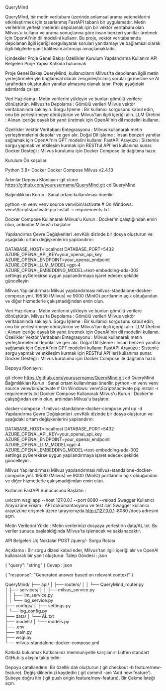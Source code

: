 QueryMind

QueryMind, bir metin veritabanı üzerinde anlamsal arama yeteneklerini etkinleştirmek için tasarlanmış FastAPI tabanlı bir uygulamadır. Metin verilerinin yerleştirmelerini depolamak için bir vektör veritabanı olan Milvus'u kullanır ve arama sonuçlarına göre insan benzeri yanıtlar üretmek için OpenAI'nin dil modelini kullanır. Bu proje, vektör veritabanında depolanan ilgili içeriği sorgulayarak soruları yanıtlamayı ve bağlamsal olarak ilgili bilgilerle yanıt kalitesini artırmayı amaçlamaktadır.


İçindekiler
Proje Genel Bakışı
Özellikler
Kurulum
Yapılandırma
Kullanım
API Belgeleri
Proje Yapısı
Katkıda bulunmak



Proje Genel Bakışı
QueryMind, kullanıcıların Milvus'ta depolanan ilgili metin yerleştirmeleriyle bağlamsal olarak zenginleştirilmiş sorular girmesine ve AI tarafından oluşturulan yanıtlar almasına olanak tanır. Proje aşağıdaki adımlarda çalışır:

Veri Hazırlama : Metin verilerini yükleyin ve bunları gömülü verilere dönüştürün.
Milvus'ta Depolama : Gömülü verileri Milvus vektör veritabanında saklayın.
Sorgu İşleme : Bir kullanıcı sorgusunu kabul edin, onu bir yerleştirmeye dönüştürün ve Milvus'tan ilgili içeriği alın.
LLM Üretimi : Alınan içeriğe dayalı bir yanıt üretmek için OpenAI'nin dil modelini kullanın.


Özellikler
Vektör Veritabanı Entegrasyonu : Milvus kullanarak metin yerleştirmelerini depolar ve geri alır.
Doğal Dil İşleme : İnsan benzeri yanıtlar sağlamak için OpenAI'nin GPT modelini kullanır.
FastAPI Arayüzü : Sistemle sorgu yapmak ve etkileşim kurmak için RESTful API'leri kullanıma sunar.
Docker Desteği : Milvus kurulumu için Docker Compose ile dağıtıma hazır.


Kurulum
Ön koşullar

Python 3.8+
Docker
Docker Compose
Milvus v2.4.13


Adımlar
Depoyu Klonlayın :git clone https://github.com/yourusername/QueryMind.git
cd QueryMind


Bağımlılıkları Kurun : Sanal ortam kullanılması önerilir.

python -m venv venv
source venv/bin/activate  # On Windows: venv\Scripts\activate
pip install -r requirements.txt


Docker Compose Kullanarak Milvus'u Kurun : Docker'ın çalıştığından emin olun, ardından Milvus'u başlatın:




Yapılandırma
Çevre Değişkenleri
.envKök dizinde bir dosya oluşturun ve aşağıdaki ortam değişkenlerini yapılandırın:

DATABASE_HOST=localhost
DATABASE_PORT=5432
AZURE_OPENAI_API_KEY=your_openai_api_key
AZURE_OPENAI_ENDPOINT=your_openai_endpoint
AZURE_OPENAI_LLM_MODEL=gpt-4
AZURE_OPENAI_EMBEDDING_MODEL=text-embedding-ada-002
settings.pyGerekirse uygun yapılandırmaya işaret edecek şekilde güncelleyin


Milvus Yapılandırması
Milvus yapılandırması milvus-standalone-docker-compose.yml. 19530 (Milvus) ve 9000 (MinIO) portlarının açık olduğundan ve diğer hizmetlerle çakışmadığından emin olun.


Veri Hazırlama : Metin verilerini yükleyin ve bunları gömülü verilere dönüştürün.
Milvus'ta Depolama : Gömülü verileri Milvus vektör veritabanında saklayın.
Sorgu İşleme : Bir kullanıcı sorgusunu kabul edin, onu bir yerleştirmeye dönüştürün ve Milvus'tan ilgili içeriği alın.
LLM Üretimi : Alınan içeriğe dayalı bir yanıt üretmek için OpenAI'nin dil modelini kullanın.
Özellikler
Vektör Veritabanı Entegrasyonu : Milvus kullanarak metin yerleştirmelerini depolar ve geri alır.
Doğal Dil İşleme : İnsan benzeri yanıtlar sağlamak için OpenAI'nin GPT modelini kullanır.
FastAPI Arayüzü : Sistemle sorgu yapmak ve etkileşim kurmak için RESTful API'leri kullanıma sunar.
Docker Desteği : Milvus kurulumu için Docker Compose ile dağıtıma hazır.


Depoyu Klonlayın :

git clone https://github.com/yourusername/QueryMind.git
cd QueryMind
Bağımlılıkları Kurun : Sanal ortam kullanılması önerilir.
python -m venv venv
source venv/bin/activate  # On Windows: venv\Scripts\activate
pip install -r requirements.txt
Docker Compose Kullanarak Milvus'u Kurun : Docker'ın çalıştığından emin olun, ardından Milvus'u başlatın:

docker-compose -f milvus-standalone-docker-compose.yml up -d
Yapılandırma
Çevre Değişkenleri
.envKök dizinde bir dosya oluşturun ve aşağıdaki ortam değişkenlerini yapılandırın:

DATABASE_HOST=localhost
DATABASE_PORT=5432
AZURE_OPENAI_API_KEY=your_openai_api_key
AZURE_OPENAI_ENDPOINT=your_openai_endpoint
AZURE_OPENAI_LLM_MODEL=gpt-4
AZURE_OPENAI_EMBEDDING_MODEL=text-embedding-ada-002
settings.pyGerekirse uygun yapılandırmaya işaret edecek şekilde güncelleyin .

Milvus Yapılandırması
Milvus yapılandırması milvus-standalone-docker-compose.yml. 19530 (Milvus) ve 9000 (MinIO) portlarının açık olduğundan ve diğer hizmetlerle çakışmadığından emin olun.

Kullanım
FastAPI Sunucusunu Başlatın :

uvicorn wsgi:app --host 127.0.0.1 --port 8080 --reload
Swagger Kullanıcı Arayüzüne Erişim : API dokümantasyonu ve test için Swagger kullanıcı arayüzüne erişmek üzere tarayıcınızda http://127.0.0.1 :8080 /docs adresini açın.

Metin Verilerini Yükle : Metin verilerinizi dosyaya yerleştirin data/AL.txt. Bu veriler sunucu başlatıldığında Milvus'ta işlenecek ve saklanacaktır.




API Belgeleri
Uç Noktalar
POST /query/- Sorgu Rotası

Açıklama : Bir sorgu dizesi kabul eder, Milvus'tan ilgili içeriği alır ve OpenAI kullanarak bir yanıt oluşturur.
Talep Gövdesi :
json

{
  "query": "string"
}
Cevap :
json

{
  "response": "Generated answer based on relevant context"
}


QueryMind/
├── api/
│   ├── routers/
│   │   └── QueryMind_router.py         
│   ├── services/
│   │   ├── milvus_service.py        
│   │   ├── llm_service.py            
│   │   └── log_service.py             
├── configs/
│   ├── settings.py                   
│   └── log_config.py                
├── data/
│   └── AL.txt                          
├── models/
│   └── models.py                      
├── .env                               
├── main.py                             
├── wsgi.py                             
└── milvus-standalone-docker-compose.yml 




Katkıda bulunmak
Katkılarınız memnuniyetle karşılanır! Lütfen standart GitHub iş akışını takip edin:

Depoyu çatallandırın.
Bir özellik dalı oluşturun ( git checkout -b feature/new-feature).
Değişikliklerinizi kaydedin ( git commit -am 'Add new feature').
Şubeye doğru itin ( git push origin feature/new-feature).
Bir Çekme İsteği açın.






